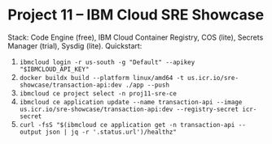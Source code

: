 # Project 11 – IBM Cloud SRE Showcase
Stack: Code Engine (free), IBM Cloud Container Registry, COS (lite), Secrets Manager (trial), Sysdig (lite).
Quickstart:
1) `ibmcloud login -r us-south -g "Default" --apikey "$IBMCLOUD_API_KEY"`
2) `docker buildx build --platform linux/amd64 -t us.icr.io/sre-showcase/transaction-api:dev ./app --push`
3) `ibmcloud ce project select -n proj11-sre-ce`
4) `ibmcloud ce application update --name transaction-api --image us.icr.io/sre-showcase/transaction-api:dev --registry-secret icr-secret`
5) `curl -fsS "$(ibmcloud ce application get -n transaction-api --output json | jq -r '.status.url')/healthz"`
